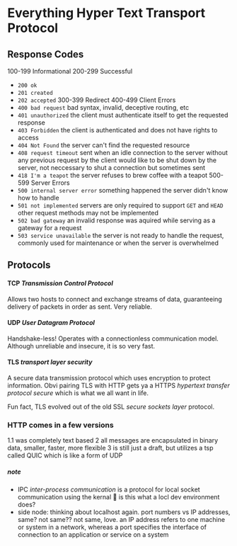 # Everything Hyper Text Transport Protocol

## Response Codes
100-199 Informational
200-299 Successful
  * `200 ok`
  * `201 created`
  * `202 accepted` 
300-399 Redirect
400-499 Client Errors
  * `400 bad request` bad syntax, invalid, deceptive routing, etc
  * `401 unauthorized` the client must authenticate itself to get the requested response
  * `403 Forbidden` the client is authenticated and does not have rights to access
  * `404 Not Found` the server can't find the requested resource
  * `408 request timeout` sent when an idle connection to the server without any previous request by the client would like to be shut down by the server, not neccessary to shut a connection but sometimes sent
  * `418 I'm a teapot` the server refuses to brew coffee with a teapot
500-599 Server Errors
  * `500 internal server error` something happened the server didn't know how to handle
  * `501 not implemented` servers are only required to support `GET` and `HEAD` other request methods may not be implemented
  * `502 bad gateway` an invalid response was aquired while serving as a gateway for a request
  * `503 service unavailable` the server is not ready to handle the request, commonly used for maintenance or when the server is overwhelmed

## Protocols
#### TCP _Transmission Control Protocol_
Allows two hosts to connect and exchange streams of data, guaranteeing delivery of packets in order as sent. Very reliable.

#### UDP _User Datagram Protocol_
Handshake-less! Operates with a connectionless communication model. Although unreliable and insecure, it is so very fast. 

#### TLS _transport layer security_
A secure data transmission protocol which uses encryption to protect information. Obvi pairing TLS with HTTP gets ya a HTTPS _hypertext transfer protocol secure_ which is what we all want in life. 

Fun fact, TLS evolved out of the old SSL _secure sockets layer_ protocol. 

### HTTP comes in a few versions
1.1 was completely text based
2 all messages are encapsulated in binary data, smaller, faster, more flexible
3 is still just a draft, but utilizes a tsp called QUIC which is like a form of UDP

##### note
  * IPC _inter-process communication_ is a protocol for local socket communication using the kernal :shrug: is this what a locl dev environment does?
  * side node: thinking about localhost again. port numbers vs IP addresses, same? not same??
  not same, love. an IP address refers to one machine or system in a network, whereas a port specifies the interface of connection to an application or service on a system
  